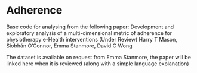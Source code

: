 # Adherence

Base code for analysing from the following paper: 
Development and exploratory analysis of a multi-dimensional metric of adherence for physiotherapy e-Health interventions
(Under Review)
Harry T Mason, Siobhán O’Connor, Emma Stanmore, David C Wong

The dataset is available on request from Emma Stanmore, the paper will be linked here when it is reviewed (along with a simple language explanation)
